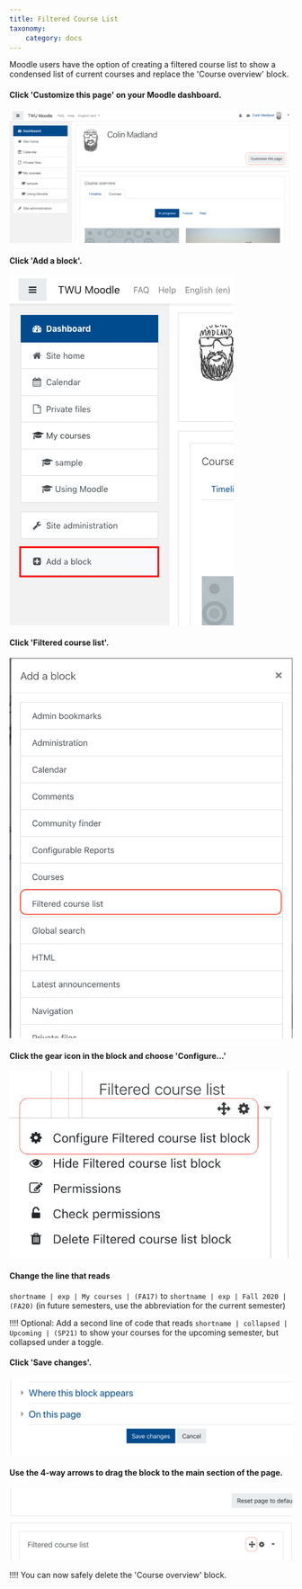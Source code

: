 ```yaml
---
title: Filtered Course List
taxonomy:
    category: docs
---
```


Moodle users have the option of creating a filtered course list to show a condensed list of current courses and replace the 'Course overview' block.

#### Click 'Customize this page' on your Moodle dashboard.

![](filter-1.png)

#### Click 'Add a block'.

![](filter-2.png)

#### Click 'Filtered course list'.

![](filter-3.png)

#### Click the gear icon in the block and choose 'Configure...'

![](filter-4.png)

#### Change the line that reads

`shortname | exp | My courses | (FA17)` to `shortname | exp | Fall 2020 | (FA20)` (in future semesters, use the abbreviation for the current semester)


!!!! Optional: Add a second line of code that reads `shortname | collapsed | Upcoming | (SP21)` to show your courses for the upcoming semester, but collapsed under a toggle.

#### Click 'Save changes'.

![](filter-7.png)

#### Use the 4-way arrows to drag the block to the main section of the page.

![](filter-6.png)

!!!! You can now safely delete the 'Course overview' block.
